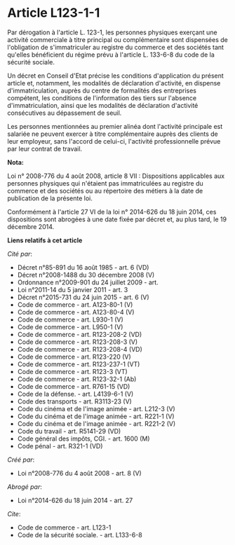# Article L123-1-1

Par dérogation à l'article L. 123-1, les personnes physiques exerçant une activité commerciale à titre principal ou
complémentaire sont dispensées de l'obligation de s'immatriculer au registre du commerce et des sociétés tant qu'elles
bénéficient du régime prévu à l'article L. 133-6-8 du code de la sécurité sociale. 

Un décret en Conseil d'Etat précise les conditions d'application du présent article et, notamment, les modalités de
déclaration d'activité, en dispense d'immatriculation, auprès du centre de formalités des entreprises compétent, les
conditions de l'information des tiers sur l'absence d'immatriculation, ainsi que les modalités de déclaration d'activité
consécutives au dépassement de seuil. 

Les personnes mentionnées au premier alinéa dont l'activité principale est salariée ne peuvent exercer à titre complémentaire
auprès des clients de leur employeur, sans l'accord de celui-ci, l'activité professionnelle prévue par leur contrat de
travail.

**Nota:**

Loi n° 2008-776 du 4 août 2008, article 8 VII : Dispositions applicables aux personnes physiques qui n'étaient pas
immatriculées au registre du commerce et des sociétés ou au répertoire des métiers à la date de publication de la présente
loi.

Conformément à l'article 27 VI de la loi n° 2014-626 du 18 juin 2014, ces dispositions sont abrogées à une date fixée par
décret et, au plus tard, le 19 décembre 2014.

**Liens relatifs à cet article**

_Cité par_:

  - Décret n°85-891 du 16 août 1985 - art. 6 (VD)
  - Décret n°2008-1488 du 30 décembre 2008 (V)
  - Ordonnance n°2009-901 du 24 juillet 2009 - art.
  - Loi n°2011-14 du 5 janvier 2011 - art. 3
  - Décret n°2015-731 du 24 juin 2015 - art. 6 (V)
  - Code de commerce - art. A123-80-1 (V)
  - Code de commerce - art. A123-80-4 (V)
  - Code de commerce - art. L930-1 (V)
  - Code de commerce - art. L950-1 (V)
  - Code de commerce - art. R123-208-2 (VD)
  - Code de commerce - art. R123-208-3 (V)
  - Code de commerce - art. R123-208-4 (VD)
  - Code de commerce - art. R123-220 (V)
  - Code de commerce - art. R123-237-1 (VT)
  - Code de commerce - art. R123-3 (VT)
  - Code de commerce - art. R123-32-1 (Ab)
  - Code de commerce - art. R761-15 (VD)
  - Code de la défense. - art. L4139-6-1 (V)
  - Code des transports - art. R3113-23 (V)
  - Code du cinéma et de l'image animée - art. L212-3 (V)
  - Code du cinéma et de l'image animée - art. R221-1 (V)
  - Code du cinéma et de l'image animée - art. R221-2 (V)
  - Code du travail - art. R5141-29 (VD)
  - Code général des impôts, CGI. - art. 1600 (M)
  - Code pénal - art. R321-1 (VD)

_Créé par_:

  - Loi n°2008-776 du 4 août 2008 - art. 8 (V)

_Abrogé par_:

  - Loi n°2014-626 du 18 juin 2014 - art. 27

_Cite_:

  - Code de commerce - art. L123-1
  - Code de la sécurité sociale. - art. L133-6-8
